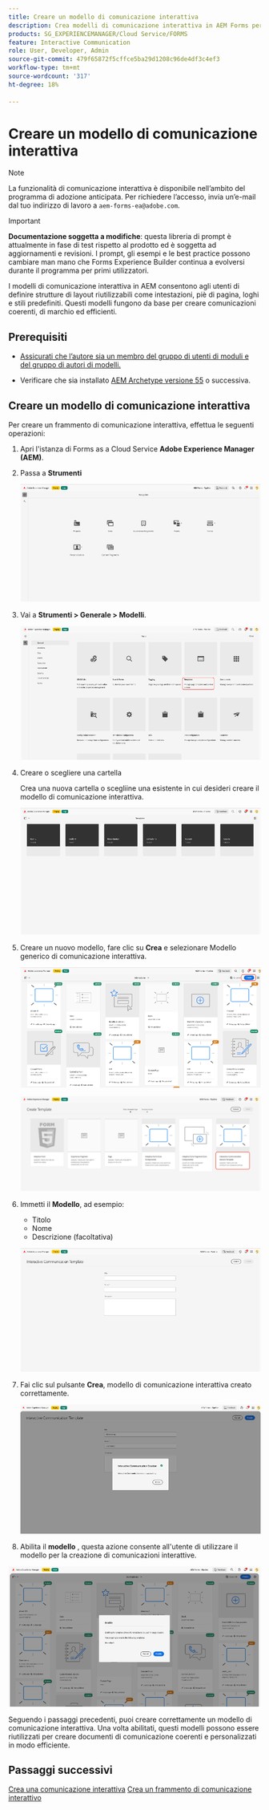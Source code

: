 ```yaml
---
title: Creare un modello di comunicazione interattiva
description: Crea modelli di comunicazione interattiva in AEM Forms per definire layout riutilizzabili, garantire la coerenza del brand e semplificare la creazione di comunicazioni personalizzate basate su dati.
products: SG_EXPERIENCEMANAGER/Cloud Service/FORMS
feature: Interactive Communication
role: User, Developer, Admin
source-git-commit: 479f65872f5cffce5ba29d1208c96de4df3c4ef3
workflow-type: tm+mt
source-wordcount: '317'
ht-degree: 18%

---
```


# Creare un modello di comunicazione interattiva

>[!NOTE]
>
> La funzionalità di comunicazione interattiva è disponibile nell’ambito del programma di adozione anticipata. Per richiedere l’accesso, invia un’e-mail dal tuo indirizzo di lavoro a `aem-forms-ea@adobe.com`.

>[!IMPORTANT]
>
> **Documentazione soggetta a modifiche**: questa libreria di prompt è attualmente in fase di test rispetto al prodotto ed è soggetta ad aggiornamenti e revisioni. I prompt, gli esempi e le best practice possono cambiare man mano che Forms Experience Builder continua a evolversi durante il programma per primi utilizzatori.

I modelli di comunicazione interattiva in AEM consentono agli utenti di definire strutture di layout riutilizzabili come intestazioni, piè di pagina, loghi e stili predefiniti. Questi modelli fungono da base per creare comunicazioni coerenti, di marchio ed efficienti.

## Prerequisiti

* [Assicurati che l’autore sia un membro del gruppo di utenti di moduli e del gruppo di autori di modelli.](/help/forms/setup-forms-cloud-service.md#configure-users)

* Verificare che sia installato [AEM Archetype versione 55](https://github.com/adobe/aem-project-archetype) o successiva.

## Creare un modello di comunicazione interattiva

Per creare un frammento di comunicazione interattiva, effettua le seguenti operazioni:

1. Apri l&#39;istanza di Forms as a Cloud Service **Adobe Experience Manager (AEM)**.

1. Passa a **Strumenti**

   ![Trova documento IC](/help/forms/interactive-communication/assets/aem.png)

1. Vai a **Strumenti > Generale > Modelli**.

   ![Trova documento IC](/help/forms/interactive-communication/assets/template.png)

1. Creare o scegliere una cartella

   Crea una nuova cartella o scegliine una esistente in cui desideri creare il modello di comunicazione interattiva.

   ![Trova documento IC](/help/forms/interactive-communication/assets/choosefolder.png)

1. Creare un nuovo modello, fare clic su **Crea** e selezionare Modello generico di comunicazione interattiva.

   ![Trova documento IC](/help/forms/interactive-communication/assets/create1.png)

   ![Trova documento IC](/help/forms/interactive-communication/assets/choose.png)

1. Immetti il **Modello**, ad esempio:

   * Titolo
   * Nome
   * Descrizione (facoltativa)

   ![Trova documento IC](/help/forms/interactive-communication/assets/create2.png)

1. Fai clic sul pulsante **Crea**, modello di comunicazione interattiva creato correttamente.

   ![Trova documento IC](/help/forms/interactive-communication/assets/enabled.png)

1. Abilita il **modello** , questa azione consente all&#39;utente di utilizzare il modello per la creazione di comunicazioni interattive.

![Trova documento IC](/help/forms/interactive-communication/assets/enable.png)

Seguendo i passaggi precedenti, puoi creare correttamente un modello di comunicazione interattiva. Una volta abilitati, questi modelli possono essere riutilizzati per creare documenti di comunicazione coerenti e personalizzati in modo efficiente.

## Passaggi successivi

[Crea una comunicazione interattiva](/help/forms/interactive-communication/create-interactive-communication.md)
[Crea un frammento di comunicazione interattivo](/help/forms/interactive-communication/create-interactive-communication-fragment.md)
